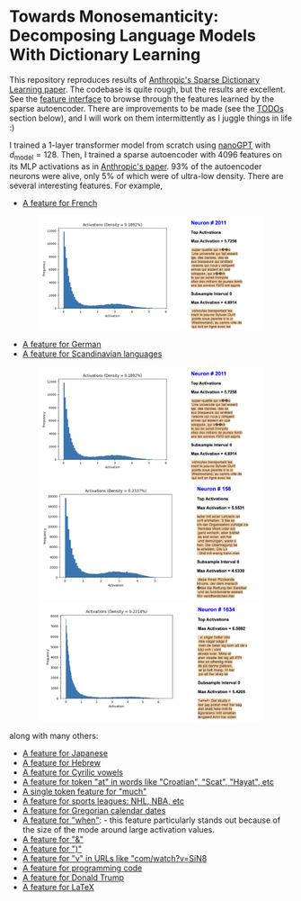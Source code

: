 
# Towards Monosemanticity: Decomposing Language Models With Dictionary Learning

This repository reproduces results of [Anthropic's Sparse Dictionary Learning paper](https://transformer-circuits.pub/2023/monosemantic-features/). The codebase is quite rough, but the results are excellent. See the [feature interface](https://shehper.github.io/feature-interface/) to browse through the features learned by the sparse autoencoder.  There are improvements to be made (see the [TODOs](#todos) section below), and I will work on them intermittently as I juggle things in life :)

I trained a 1-layer transformer model from scratch using [nanoGPT](https://github.com/karpathy/nanoGPT) with $d_{\text{model}} = 128$. Then, I trained a sparse autoencoder with $4096$ features on its MLP activations as in [Anthropic's paper](https://transformer-circuits.pub/2023/monosemantic-features/). 93% of the autoencoder neurons were alive, only 5% of which were of ultra-low density. There are several interesting features. For example,

- [A feature for French](https://shehper.github.io/feature-interface/?page=2011)
<center>
<img src="./assets/french.png" width="400" /> 
</center>

- [A feature for German](https://shehper.github.io/feature-interface/?page=156)
- [A feature for Scandinavian languages](https://shehper.github.io/feature-interface/?page=1634)

<center>
<p float="left">
  <img src="./assets/french.png" width="400" />
  <img src="./assets/german.png" width="400" /> 
  <img src="./assets/scandinavian.png" width="400" />
</p>
</center>

along with many others:

- [A feature for Japanese](https://shehper.github.io/feature-interface/?page=1989)
- [A feature for Hebrew](https://shehper.github.io/feature-interface/?page=2026)
- [A feature for Cyrilic vowels](https://shehper.github.io/feature-interface/?page=3987)
- [A feature for token "at" in words like "Croatian", "Scat", "Hayat", etc](https://shehper.github.io/feature-interface/?page=1662)
- [A single token feature for "much"](https://shehper.github.io/feature-interface/?page=2760)
- [A feature for sports leagues: NHL, NBA, etc](https://shehper.github.io/feature-interface/?page=379)
- [A feature for Gregorian calendar dates](https://shehper.github.io/feature-interface/?page=344)
- [A feature for "when"](https://shehper.github.io/feature-interface/?page=2022):
      - this feature particularly stands out because of the size of the mode around large activation values. 
- [A feature for "&"](https://shehper.github.io/feature-interface/?page=1916)
- [A feature for ")"](https://shehper.github.io/feature-interface/?page=1917)
- [A feature for "v" in URLs like "com/watch?v=SiN8](https://shehper.github.io/feature-interface/?page=27)
- [A feature for programming code](https://shehper.github.io/feature-interface/?page=45)
- [A feature for Donald Trump](https://shehper.github.io/feature-interface/?page=292)
- [A feature for LaTeX](https://shehper.github.io/feature-interface/?page=538)

<!-- - [Bigram feature 1?](https://shehper.github.io/feature-interface/?page=446)
[Bigram feature 2?](https://shehper.github.io/feature-interface/?page=482) -->

<!-- - [A feature for some negative words/news](https://shehper.github.io/feature-interface/?page=218) -->

<!-- ### Training Details

I used the "OpenWebText" dataset to train the transformer model and to create the visualization. I trained the autoencoder on  -->

<!-- OpenWebText dataset is mostly monolingual.
I see several � tokens in top activations of neurons. I don't know what these tokens mean, but perhaps this indicates that the OpenWebText contains some characters that BytePairEncoding does not encode. I intend to investigate this further. -->

<!-- The loss curves and feature density histograms for the best training run so far are available on this [Weights and Biases page](https://wandb.ai/shehper/sparse-autoencoder-openwebtext-public).

I did not implement any changes suggested by Anthropic in their January and February updates. 

### TODOs
- Incorporate the effects of feature ablations into the feature interface. 
- Implement an interface to see "Feature Activations on Example Texts" as done by Anthropic [here](https://transformer-circuits.pub/2023/monosemantic-features/vis/a1-math.html).
- Make the codebase easy to import and use with other 


5. **A more complete analysis of features**. While the top 10 activations of most features seem to show clear patterns about contexts where these features are active, a more detailed analysis as done by Anthropic in their sections on [Detailed Analysis of Individual Features](https://transformer-circuits.pub/2023/monosemantic-features/index.html#feature-analysis) and [Global Analysis](https://transformer-circuits.pub/2023/monosemantic-features/index.html#global-analysis) needs to be done.  -->


